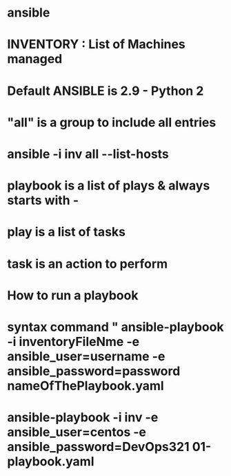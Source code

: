 # ansible

# INVENTORY : List of Machines managed 
# Default ANSIBLE is 2.9 - Python 2
# "all" is a group to include all entries
# ansible -i inv all --list-hosts

# playbook is a list of plays & always starts with -
# play is a list of tasks
# task is an action to perform

# How to run a playbook

# syntax command  " ansible-playbook -i inventoryFileNme -e ansible_user=username -e ansible_password=password nameOfThePlaybook.yaml

# ansible-playbook -i inv -e ansible_user=centos -e ansible_password=DevOps321 01-playbook.yaml


